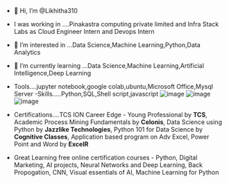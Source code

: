 - 👋 Hi, I’m @Likhitha310
-  I was working in ....Pinakastra computing private limited and Infra Stack Labs as Cloud Engineer Intern and Devops Intern
- 👀 I’m interested in ...Data Science,Machine Learning,Python,Data Analytics
- 🌱 I’m currently learning ...Data Science,Machine Learning,Artificial Intelligence,Deep Learning
- Tools....jupyter notebook,google colab,ubuntu,Microsoft Office,Mysql Server
 -Skills.....Python,SQL,Shell script,javascript
![image](https://github.com/Likhitha310/Likhitha310/assets/133338541/106502be-11be-43bf-9e93-0cd7b488802b)
![image](https://github.com/Likhitha310/Likhitha310/assets/133338541/12226e9f-4e4c-49bc-8ea6-776c700c42f0)![image](https://github.com/Likhitha310/Likhitha310/assets/133338541/034d3523-c54f-4211-a28d-019fb549f89f)

- Certifications....TCS ION Career Edge - Young Professional by **TCS**, Academic Process Mining Fundamentals by **Celonis**, Data Science using Python by **Jazzlike Technologies**, Python 101 for Data Science by **Cognitive Classes**, Application based program on Adv Excel, Power Point and Word by **ExcelR**
- Great Learning free online certification courses - Python, Digital Marketing, AI projects, Neural Networks and Deep Learning, Back Propogation, CNN, Visual essentials of AI, Machine Learning for Python

